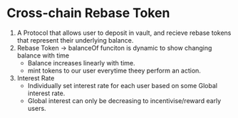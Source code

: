 # Cross-chain Rebase Token

1. A Protocol that allows user to deposit in vault, and recieve rebase tokens that represent their underlying balance.
2. Rebase Token -> balanceOf funciton is dynamic to show changing balance with time
   - Balance increases linearly with time.
   - mint tokens to our user everytime theey perform an action.
3. Interest Rate
   - Individually set interest rate for each user based on some Global interest rate.
   - Global interest can only be decreasing to incentivise/reward early users.
